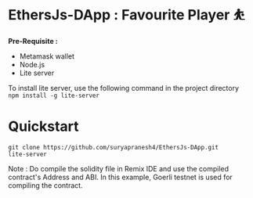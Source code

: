 # EthersJs-DApp : Favourite Player ⛹️

**Pre-Requisite :**

-  Metamask wallet </br>
-  Node.js </br>
-  Lite server </br>



To install lite server, use the following command in the project directory </br>
   ```npm install -g lite-server```
   

# Quickstart

```
git clone https://github.com/suryapranesh4/EthersJs-DApp.git
lite-server
```

Note : Do compile the solidity file in Remix IDE and use the compiled contract's Address and ABI.
In this example, Goerli testnet is used for compiling the contract.
